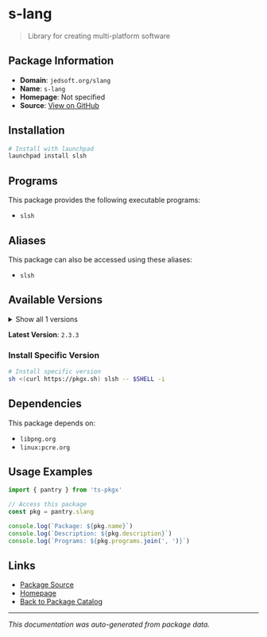 # s-lang

> Library for creating multi-platform software

## Package Information

- **Domain**: `jedsoft.org/slang`
- **Name**: `s-lang`
- **Homepage**: Not specified
- **Source**: [View on GitHub](https://github.com/pkgxdev/pantry/tree/main/projects/jedsoft.org/slang/package.yml)

## Installation

```bash
# Install with launchpad
launchpad install slsh
```

## Programs

This package provides the following executable programs:

- `slsh`

## Aliases

This package can also be accessed using these aliases:

- `slsh`

## Available Versions

<details>
<summary>Show all 1 versions</summary>

- `2.3.3`

</details>

**Latest Version**: `2.3.3`

### Install Specific Version

```bash
# Install specific version
sh <(curl https://pkgx.sh) slsh -- $SHELL -i
```

## Dependencies

This package depends on:

- `libpng.org`
- `linux:pcre.org`

## Usage Examples

```typescript
import { pantry } from 'ts-pkgx'

// Access this package
const pkg = pantry.slang

console.log(`Package: ${pkg.name}`)
console.log(`Description: ${pkg.description}`)
console.log(`Programs: ${pkg.programs.join(', ')}`)
```

## Links

- [Package Source](https://github.com/pkgxdev/pantry/tree/main/projects/jedsoft.org/slang/package.yml)
- [Homepage](#)
- [Back to Package Catalog](../package-catalog.md)

---

*This documentation was auto-generated from package data.*
